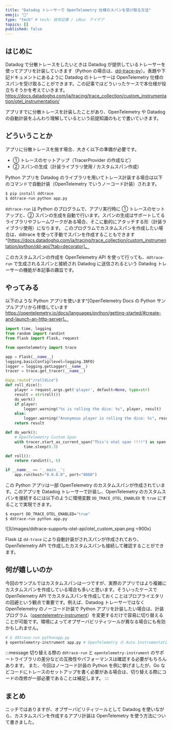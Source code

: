 ```yaml
---
title: "Datadog トレーサーで OpenTelemetry 仕様のスパンを受け取る方法"
emoji: "🔭"
type: "tech" # tech: 技術記事 / idea: アイデア
topics: []
published: false
---
```


## はじめに
Datadog で分散トレースをしたいときは Datadog が提供しているトレーサーを使ってアプリを計装していきます（Python の場合は、[dd-trace-py](https://github.com/DataDog/dd-trace-py)）。表題や下記ドキュメントにあるように Datadog のトレーサーは OpenTelemetry 仕様のスパンを受け取ることができます。この記事ではどういったケースで本仕様が役立ちそうかを考えていきます。
https://docs.datadoghq.com/ja/tracing/trace_collection/custom_instrumentation/otel_instrumentation/

アプリすでに分散トレースを計装したことがあり、OpenTelemetry や Datadog の自動計装をふんわり理解しているという前提知識のもとで書いていきます。

## どういうことか
アプリに分散トレースを施す場合、大きく以下の準備が必要です。
- ① トレースのセットアップ（TracerProvider の作成など）
- ② スパンの生成（計装ライブラリ使用 / カスタムスパン作成）

Python アプリを Datadog のライブラリを用いてトレース計装する場合は以下のコマンドで自動計装（OpenTelemetry でいうノーコード計装）されます。
```sh
$ pip install ddtrace
$ ddtrace-run python app.py
```
`ddtrace-run` は Python のプログラムで、アプリ実行時に ① トレースのセットアップと、② スパンの生成を自動で行います。スパンの生成はサポートしてるライブラリやフレームワークがある場合、そこに動的にアタッチする形（計装ライブラリ使用）になります。
このプログラムでカスタムスパンを作成したい場合は、ddtrace を使って手動でスパンを作成することもできます^[https://docs.datadoghq.com/ja/tracing/trace_collection/custom_instrumentation/python/dd-api/?tab=decorator]。

このカスタムスパンの作成を OpenTelemetry API を使って行っても、`ddtrace-run` で生成されるスパンと接続され Datadog に送信されるという Datadog トレーサーの機能が本記事の趣旨です。

## やってみる
以下のような Python アプリを使います^[OpenTelemetry Docs の Python サンプルアプリから拝借しています https://opentelemetry.io/docs/languages/python/getting-started/#create-and-launch-an-http-server]。
```python:app.py
import time, logging
from random import randint
from flask import Flask, request

from opentelemetry import trace

app = Flask(__name__)
logging.basicConfig(level=logging.INFO)
logger = logging.getLogger(__name__)
tracer = trace.get_tracer(__name__)

@app.route("/rolldice")
def roll_dice():
    player = request.args.get('player', default=None, type=str)
    result = str(roll())
    do_work()
    if player:
        logger.warning("%s is rolling the dice: %s", player, result)
    else:
        logger.warning("Anonymous player is rolling the dice: %s", result)
    return result

def do_work():
    # OpenTelemetry Custom Span
    with tracer.start_as_current_span("This's otel span !!!!") as span:
        time.sleep(0.3)

def roll():
    return randint(1, 6)

if __name__ == '__main__':
    app.run(host="0.0.0.0", port="8080")
```

この Python アプリは一部 OpenTelemetry のカスタムスパンが作成されています。このアプリを Datadog トレーサーで計装し、OpenTelemetry のカスタムスパンを接続するには以下のように環境変数 `DD_TRACE_OTEL_ENABLED` を `true` にすることで実現できます。
```sh
$ export DD_TRACE_OTEL_ENABLED="true"
$ ddtrace-run python app.py
```

![](/images/ddtrace-supports-otel-api/otel_custom_span.png =900x)

Flask は `dd-trace` により自動計装がされスパンが作成されており、OpenTelemetry API で作成したカスタムスパンも接続して確認することができます。

## 何が嬉しいのか
今回のサンプルではカスタムスパンは一つですが、実際のアプリではより複雑にカスタムスパンを作成している場合も多いと思います。そういったケースで OpenTelemetry API でカスタムスパンを作成しておくことはプロプライエタリの回避という観点で重要です。例えば、Datadog トレーサーではなく OpenTelemetry のノーコード計装で Python アプリを計装したい場合は、計装プログラム（[opentelemetry-instrument](https://opentelemetry.io/docs/zero-code/python/#configuring-the-agent)）を変更するだけで容易に切り替えることが可能です。環境によってオブザーバビリティツールが異なる場合にも有効かもしれません。
```sh
# $ ddtrace-run pythonapp.py
$ opentelemetry-instrument app.py # OpenTelemetry の Auto Instrumentation ツールを使用
```
:::message
切り替える際の `ddtrace-run` と `opentelemetry-instrument` のサポートライブラリの差分などの互換性やパフォーマンスは確認する必要がもちろんあります。
また、今回はノーコード計装の Python を例に挙げましたが、Go などコードにトレースのセットアップを書く必要がある場合は、切り替える際にコードの改修が一部必要であることは補足します。
:::

## まとめ
ニッチではありますが、オブザーバビリティツールとして Datadog を使いながら、カスタムスパンを作成するアプリ計装は OpenTelemetry を使う方法について書きました。